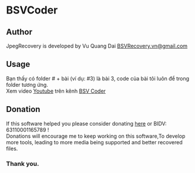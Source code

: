 # BSVCoder
## Author
JpegRecovery is developed by Vu Quang Dai <BSVRecovery.vn@gmail.com>

## Usage
Bạn thấy có folder # + bài (ví dụ: #3) là bài 3, code của bài tôi luôn để trong folder tương ứng. <br>
Xem video [Youtube](https://www.youtube.com/playlist?list=PLIdTPrZ007WmFL4DVa6pzY6kT4IMieiyb) trên kênh [BSV Coder](https://www.youtube.com/@BSVCoder)

## Donation
If this software helped you please consider donating [here](https://www.Paypal.me/BSVPay) or  BIDV: 63110001165789 !\
Donations will encourage me to keep working on this software,To develop more tools, leading to more media being supported and better recovered files.

### Thank you.
